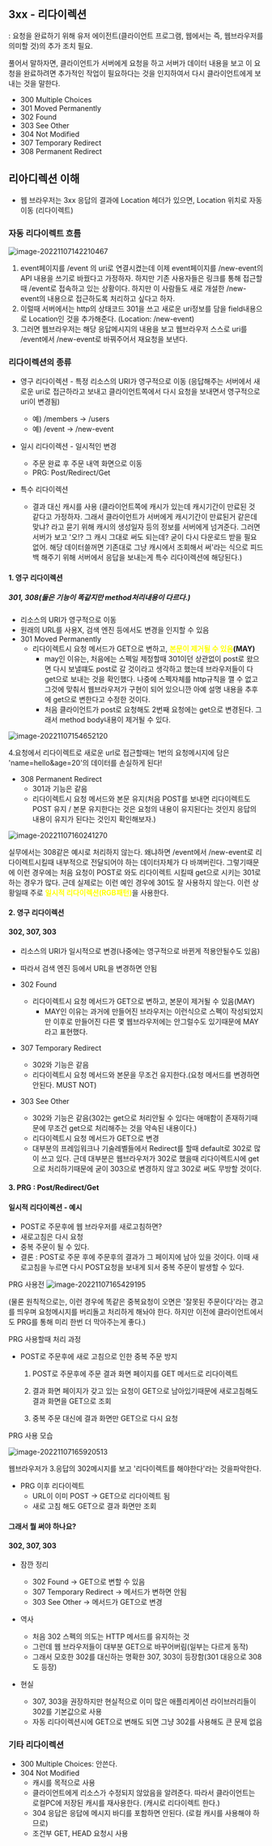 ## 3xx - 리다이렉션

: 요청을 완료하기 위해 유저 에이전트(클라이언트 프로그램, 웹에서는 즉, 웹브라우저를 의미할 것)의 추가 조치 필요.

풀어서 말하자면, 클라이언트가 서버에게 요청을 하고 서버가 데이터 내용을 보고 이 요청을 완료하려면 추가적인 작업이 필요하다는 것을 인지하여서 다시 클라이언트에게 보내는 것을 말한다.

- 300 Multiple Choices 
- 301 Moved Permanently 
- 302 Found
- 303 See Other
- 304 Not Modified
- 307 Temporary Redirect 
- 308 Permanent Redirect



## 리아디렉션 이해

- 웹 브라우저는 3xx 응답의 결과에 Location 헤더가 있으면, Location 위치로 자동 이동 (리다이렉트)



### 자동 리다이렉트 흐름

![image-20221107142210467](images/image-20221107142210467.png) 

1. event페이지를 /event 의 uri로 연결시켰는데 이제 event페이지를 /new-event의 API 내용을 쓰기로 바꿨다고 가정하자. 하지만 기존 사용자들은 링크를 통해 접근할때 /event로 접속하고 있는 상황이다. 하지만 이 사람들도 새로 개설한 /new-event의 내용으로 접근하도록 처리하고 싶다고 하자.
2. 이럴때 서버에서는 http의 상태코드 301을 쓰고 새로운 uri정보를 담을 field내용으로 Location인 것을 추가해준다. (Location: /new-event)
3. 그러면 웹브라우저는 해당 응답메시지의 내용을 보고 웹브라우저 스스로 uri를 /event에서 /new-event로 바꿔주어서 재요청을 보낸다. 





### 리다이렉션의 종류



- 영구 리다이렉션 - 특정 리소스의 URI가 영구적으로 이동 (응답해주는 서버에서 새로운 uri로 접근하라고 보내고 클라이언트쪽에서 다시 요청을 보내면서 영구적으로 uri이 변경됨)

  - 예) /members -> /users 
  - 예) /event -> /new-event 

  

- 일시 리다이렉션 - 일시적인 변경

  - 주문 완료 후 주문 내역 화면으로 이동
  - PRG: Post/Redirect/Get

- 특수 리다이렉션
  - 결과 대신 캐시를 사용 (클라이언트쪽에 캐시가 있는데 캐시기간이 만료된 것 같다고 가정하자. 그래서 클라이언트가 서버에게 캐시기간이 만료된거 같은데 맞냐? 라고 묻기 위해 캐시의 생성일자 등의 정보를 서버에게 넘겨준다. 그러면 서버가 보고 '오!? 그 캐시 그대로 써도 되는데? 굳이 다시 다운로드 받을 필요 없어. 해당 데이터쓸꺼면 기존대로 그냥 캐시에서 조회해서 써'라는 식으로 피드백 해주기 위해 서버에서 응답을 보내는게 특수 리다이렉션에 해당된다.)



#### 1. 영구 리다이렉션

##### 301, 308(둘은 기능이 똑같지만 method처리내용이 다르다.)

- 리소스의 URI가 영구적으로 이동
- 원래의 URL를 사용X, 검색 엔진 등에서도 변경을 인지할 수 있음
- 301 Moved Permanently
  - 리다이렉트시 요청 메서드가 GET으로 변하고, **<span style="color:yellow">본문이 제거될 수 있음</span>(MAY)**
    - may인 이유는, 처음에는 스펙일 제정할때 301이던 상관없이 post로 왔으면 다시 보낼떄도 post로 갈 것이라고 생각하고 했는데 브라우저들이 다 get으로 보내는 것을 확인했다. 나중에 스펙자체를 http규칙을 깰 수 없고 그것에 맞춰서 웹브라우저가 구현이 되어 있으니깐 아예 설명 내용을 추후에 get으로 변한다고 수정한 것이다.
    - 처음 클라이언트가 post로 요청해도 2번째 요청에는 get으로 변경된다. 그래서 method body내용이 제거될 수 있다. 

![image-20221107154652120](images/image-20221107154652120.png)  

4.요청에서 리다이렉트로 새로운 url로 접근할때는 1번의 요청메시지에 담은 'name=hello&age=20'의 데이터를 손실하게 된다!

- 308 Permanent Redirect
  - 301과 기능은 같음
  - 리다이렉트시 요청 메서드와 본문 유지(처음 POST를 보내면 리다이렉트도 POST 유지 / 본문 유지한다는 것은 요청의 내용이 유지된다는 것인지 응답의 내용이 유지가 된다는 것인지 확인해보자.)

![image-20221107160241270](images/image-20221107160241270.png) 



실무에서는 308같은 예시로 처리하지 않는다. 왜냐하면  /event에서 /new-event로 리다이렉트시킬때 내부적으로 전달되어야 하는 데이터자체가 다 바껴버린다. 그렇기때문에 이런 경우에는 처음 요청이 POST로 와도 리다이렉트 시킬때 get으로 시키는 301로 하는 경우가 많다. 근데 실제로는 이런 예인 경우에 301도 잘 사용하지 않는다. 이런 상황일때 주로 <span style="color:yellow">**일시적 리다이렉션(RGB패턴)**</span>을 사용한다.





#### 2. 영구 리다이렉션

#### 302, 307, 303

- 리소스의 URI가 일시적으로 변경(나중에는 영구적으로 바뀐게 적용안될수도 있음)
- 따라서 검색 엔진 등에서 URL을 변경하면 안됨
- 302 Found
  - 리다이렉트시 요청 메서드가 GET으로 변하고, 본문이 제거될 수 있음(MAY)
    - MAY인 이유는 과거에 만들어진 브라우저는 이런식으로 스펙이 작성되었지만 이후로 만들어진 다른 몇 웹브라우저에는 안그럴수도 있기때문에 MAY라고 표현했다.

- 307 Temporary Redirect
  - 302와 기능은 같음
  - 리다이렉트시 요청 메서드와 본문을 무조건 유지한다.(요청 메서드를 변경하면 안된다. MUST NOT) 
- 303 See Other
  - 302와 기능은 같음(302는 get으로 처리안될 수 있다는 애매함이 존재하기때문에 무조건 get으로 처리해주는 것을 약속된 내용이다.)
  - 리다이렉트시 요청 메서드가 GET으로 변경
  - 대부분의 프레임워크나 기술레벨들에서 Redirect를 할때 default로 302로 많이 쓰고 있다. 근데 대부분은 웹브라우저가 302로 했을때 리다이렉트시에 get으로 처리하기때문에 굳이 303으로 변경하지 않고 302로 써도 무방할 것이다. 



#### 3. PRG : Post/Redirect/Get

#### 일시적 리다이렉션 - 예시

- POST로 주문후에 웹 브라우저를 새로고침하면? 
- 새로고침은 다시 요청
- 중복 주문이 될 수 있다.
- 결론 : POST로 주문 후에 주문후의 결과가 그 페이지에 남아 있을 것이다. 이때 새로고침을 누르면 다시 POST요청을 보내게 되서 중복 주문이 발생할 수 있다.

PRG 사용전
![image-20221107165429195](images/image-20221107165429195.png) 

(물론 원칙적으로는, 이런 경우에 똑같은 중복요청이 오면은 '잘못된 주문이다'라는 경고를 띄우며 요청메시지를 버리돌고 처리하게 해놔야 한다. 하지만 이전에 클라이언트에서도 PRG를 통해 미리 한번 더 막아주는게 좋다.)



PRG 사용할때 처리 과정

- POST로 주문후에 새로 고침으로 인한 중복 주문 방지

  1. POST로 주문후에 주문 결과 화면 페이지를 GET 메서드로 리다이렉트

  2. 결과 화면 페이지가 갖고 있는 요청이 GET으로 남아있기때문에 새로고침해도 결과 화면을 GET으로 조회

  3. 중복 주문 대신에 결과 화면만 GET으로 다시 요청

PRG 사용 모습

![image-20221107165920513](images/image-20221107165920513.png) 

웹브라우저가 3.응답의 302메시지를 보고 '리다이렉트를 해야한다'라는 것을파악한다. 

- PRG 이후 리다이렉트
  - URL이 이미 POST -> GET으로 리다이렉트 됨
  - 새로 고침 해도 GET으로 결과 화면만 조회



#### 그래서 뭘 써야 하나요? 

#### 302, 307, 303

- 잠깐 정리
  - 302 Found -> GET으로 변할 수 있음
  - 307 Temporary Redirect -> 메서드가 변하면 안됨 
  - 303 See Other -> 메서드가 GET으로 변경

- 역사
  - 처음 302 스펙의 의도는 HTTP 메서드를 유지하는 것
  - 그런데 웹 브라우저들이 대부분 GET으로 바꾸어버림(일부는 다르게 동작)
  - 그래서 모호한 302를 대신하는 명확한 307, 303이 등장함(301 대응으로 308도 등장)

- 현실
  - 307, 303을 권장하지만 현실적으로 이미 많은 애플리케이션 라이브러리들이 302를 기본값으로 사용 
  - 자동 리다이렉션시에 GET으로 변해도 되면 그냥 302를 사용해도 큰 문제 없음



### 기타 리다이렉션

- 300 Multiple Choices: 안쓴다. 
- 304 Not Modified
  - 캐시를 목적으로 사용
  - 클라이언트에게 리소스가 수정되지 않았음을 알려준다. 따라서 클라이언트는 로컬PC에 저장된 캐시를 재사용한다. (캐시로 리다이렉트 한다.)
  - 304 응답은 응답에 메시지 바디를 포함하면 안된다. (로컬 캐시를 사용해야 하므로) 
  - 조건부 GET, HEAD 요청시 사용

